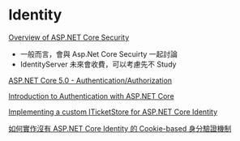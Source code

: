 # Identity

[Overview of ASP.NET Core Security](https://docs.microsoft.com/en-us/aspnet/core/security/)
- 一般而言，會與 Asp.Net Core Secuirty 一起討論
- IdentityServer 未來會收費，可以考慮先不 Study

[ASP.NET Core 5.0 - Authentication/Authorization](https://www.youtube.com/watch?v=BWa7Mu-oMHk&ab_channel=TonySpencer)

[Introduction to Authentication with ASP.NET Core](https://andrewlock.net/introduction-to-authentication-with-asp-net-core/)

[Implementing a custom ITicketStore for ASP.NET Core Identity](https://ml-software.ch/posts/implementing-a-custom-iticketstore-for-asp-net-core-identity)

[如何實作沒有 ASP.NET Core Identity 的 Cookie-based 身分驗證機制](https://blog.miniasp.com/post/2019/12/25/asp-net-core-3-cookie-based-authentication)
